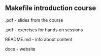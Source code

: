 ## Makefile introduction course 

.pdf - slides from the course

.pdf - exercises for hands on sessions

README.md - info about content

docs - website
